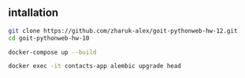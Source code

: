 ## intallation

```sh
git clone https://github.com/zharuk-alex/goit-pythonweb-hw-12.git
cd goit-pythonweb-hw-10
```

```sh
docker-compose up --build
```

```sh
docker exec -it contacts-app alembic upgrade head
```
